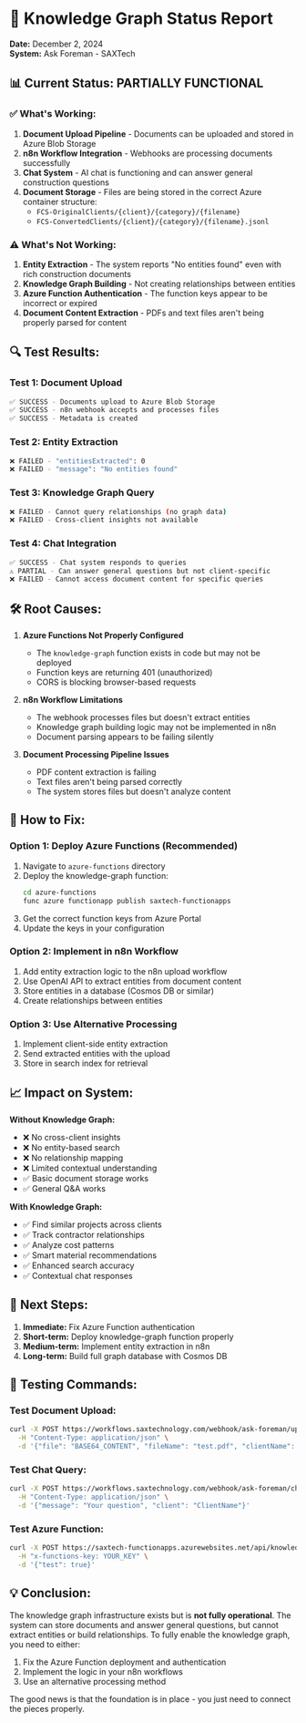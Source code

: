 # 🧠 Knowledge Graph Status Report
**Date:** December 2, 2024  
**System:** Ask Foreman - SAXTech

## 📊 Current Status: PARTIALLY FUNCTIONAL

### ✅ What's Working:
1. **Document Upload Pipeline** - Documents can be uploaded and stored in Azure Blob Storage
2. **n8n Workflow Integration** - Webhooks are processing documents successfully
3. **Chat System** - AI chat is functioning and can answer general construction questions
4. **Document Storage** - Files are being stored in the correct Azure container structure:
   - `FCS-OriginalClients/{client}/{category}/{filename}`
   - `FCS-ConvertedClients/{client}/{category}/{filename}.jsonl`

### ⚠️ What's Not Working:
1. **Entity Extraction** - The system reports "No entities found" even with rich construction documents
2. **Knowledge Graph Building** - Not creating relationships between entities
3. **Azure Function Authentication** - The function keys appear to be incorrect or expired
4. **Document Content Extraction** - PDFs and text files aren't being properly parsed for content

## 🔍 Test Results:

### Test 1: Document Upload
```bash
✅ SUCCESS - Documents upload to Azure Blob Storage
✅ SUCCESS - n8n webhook accepts and processes files
✅ SUCCESS - Metadata is created
```

### Test 2: Entity Extraction
```bash
❌ FAILED - "entitiesExtracted": 0
❌ FAILED - "message": "No entities found"
```

### Test 3: Knowledge Graph Query
```bash
❌ FAILED - Cannot query relationships (no graph data)
❌ FAILED - Cross-client insights not available
```

### Test 4: Chat Integration
```bash
✅ SUCCESS - Chat system responds to queries
⚠️ PARTIAL - Can answer general questions but not client-specific
❌ FAILED - Cannot access document content for specific queries
```

## 🛠️ Root Causes:

1. **Azure Functions Not Properly Configured**
   - The `knowledge-graph` function exists in code but may not be deployed
   - Function keys are returning 401 (unauthorized)
   - CORS is blocking browser-based requests

2. **n8n Workflow Limitations**
   - The webhook processes files but doesn't extract entities
   - Knowledge graph building logic may not be implemented in n8n
   - Document parsing appears to be failing silently

3. **Document Processing Pipeline Issues**
   - PDF content extraction is failing
   - Text files aren't being parsed correctly
   - The system stores files but doesn't analyze content

## 🚀 How to Fix:

### Option 1: Deploy Azure Functions (Recommended)
1. Navigate to `azure-functions` directory
2. Deploy the knowledge-graph function:
   ```bash
   cd azure-functions
   func azure functionapp publish saxtech-functionapps
   ```
3. Get the correct function keys from Azure Portal
4. Update the keys in your configuration

### Option 2: Implement in n8n Workflow
1. Add entity extraction logic to the n8n upload workflow
2. Use OpenAI API to extract entities from document content
3. Store entities in a database (Cosmos DB or similar)
4. Create relationships between entities

### Option 3: Use Alternative Processing
1. Implement client-side entity extraction
2. Send extracted entities with the upload
3. Store in search index for retrieval

## 📈 Impact on System:

**Without Knowledge Graph:**
- ❌ No cross-client insights
- ❌ No entity-based search
- ❌ No relationship mapping
- ❌ Limited contextual understanding
- ✅ Basic document storage works
- ✅ General Q&A works

**With Knowledge Graph:**
- ✅ Find similar projects across clients
- ✅ Track contractor relationships
- ✅ Analyze cost patterns
- ✅ Smart material recommendations
- ✅ Enhanced search accuracy
- ✅ Contextual chat responses

## 🎯 Next Steps:

1. **Immediate:** Fix Azure Function authentication
2. **Short-term:** Deploy knowledge-graph function properly
3. **Medium-term:** Implement entity extraction in n8n
4. **Long-term:** Build full graph database with Cosmos DB

## 📝 Testing Commands:

### Test Document Upload:
```bash
curl -X POST https://workflows.saxtechnology.com/webhook/ask-foreman/upload \
  -H "Content-Type: application/json" \
  -d '{"file": "BASE64_CONTENT", "fileName": "test.pdf", "clientName": "TestClient"}'
```

### Test Chat Query:
```bash
curl -X POST https://workflows.saxtechnology.com/webhook/ask-foreman/chat \
  -H "Content-Type: application/json" \
  -d '{"message": "Your question", "client": "ClientName"}'
```

### Test Azure Function:
```bash
curl -X POST https://saxtech-functionapps.azurewebsites.net/api/knowledge-graph \
  -H "x-functions-key: YOUR_KEY" \
  -d '{"test": true}'
```

## 💡 Conclusion:

The knowledge graph infrastructure exists but is **not fully operational**. The system can store documents and answer general questions, but cannot extract entities or build relationships. To fully enable the knowledge graph, you need to either:
1. Fix the Azure Function deployment and authentication
2. Implement the logic in your n8n workflows
3. Use an alternative processing method

The good news is that the foundation is in place - you just need to connect the pieces properly.

